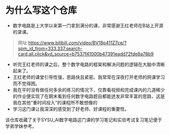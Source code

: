 # 为什么写这个仓库
- 数字电路是上大学以来第一门拿到满分的课，非常感谢王红老师在B站上开源的录课。
> 网址 https://www.bilibili.com/video/BV18p411Z7ce/?spm_id_from=333.337.search-card.all.click&vd_source=b7537f41000b47391eadd72fde8a78b9

- 听完王红老师的课之后，整个数字电路的框架和解决问题的逻辑在大脑中清晰起来了。
- 王红老师的课堂引导性强，思路快且紧密。我常常在深夜打开老师的网课学习而不觉得困。
- 我在平时没有做任何多余的练习的情况下，仅靠看视频和完成课内的几道稀少的作业便实现了在期末看到任何数字电路题目都能迸发非常丰富的思路，这是我在其他“重时间投入”的课程所不敢想像的
- 学习这门课让我深深的感受到了好老师、好课程的重要性。


该仓库收藏了关于SYSU_AI数字电路这门课的学习笔记和实验考试复习笔记便于学弟学妹参考。
